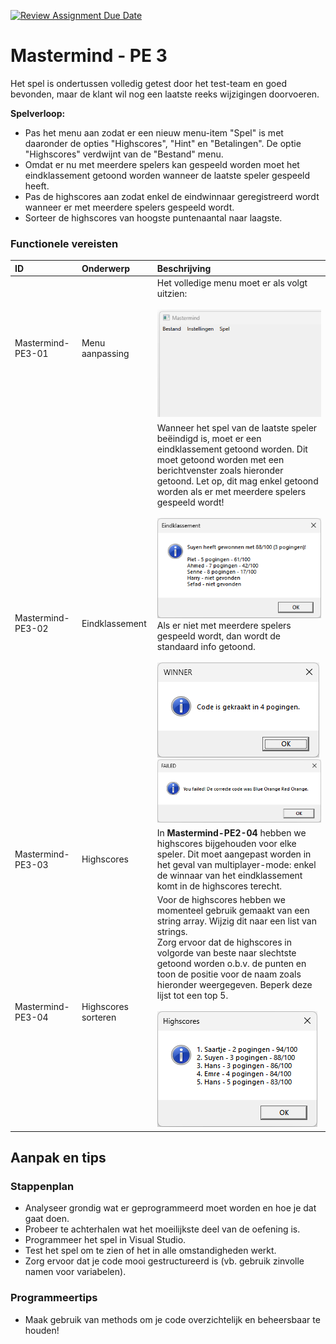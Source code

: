 [![Review Assignment Due Date](https://classroom.github.com/assets/deadline-readme-button-22041afd0340ce965d47ae6ef1cefeee28c7c493a6346c4f15d667ab976d596c.svg)](https://classroom.github.com/a/k69L5x8i)
# Mastermind - PE 3

Het spel is ondertussen volledig getest door het test-team en goed bevonden, maar de klant wil nog een laatste reeks wijzigingen doorvoeren.

**Spelverloop:**

- Pas het menu aan zodat er een nieuw menu-item "Spel" is met daaronder de opties "Highscores", "Hint" en "Betalingen". De optie "Highscores" verdwijnt van de "Bestand" menu.
- Omdat er nu met meerdere spelers kan gespeeld worden moet het eindklassement getoond worden wanneer de laatste speler gespeeld heeft.
- Pas de highscores aan zodat enkel de eindwinnaar geregistreerd wordt wanneer er met meerdere spelers gespeeld wordt.
- Sorteer de highscores van hoogste puntenaantal naar laagste.

### Functionele vereisten

| ID | Onderwerp | Beschrijving |
| :--- | :--- | :--- |
| Mastermind-PE3-01 | Menu aanpassing | Het volledige menu moet er als volgt uitzien:<br><br> ![](./media/Menu.gif)|
| Mastermind-PE3-02 | Eindklassement | Wanneer het spel van de laatste speler beëindigd is, moet er een eindklassement getoond worden. Dit moet getoond worden met een berichtvenster zoals hieronder getoond. Let op, dit mag enkel getoond worden als er met meerdere spelers gespeeld wordt!<br><br> ![](./media/eindklassement.png) <br>Als er niet met meerdere spelers gespeeld wordt, dan wordt de standaard info getoond.<br><br> ![](./media/winner.png) <br> ![](./media/failed.png)| 
| Mastermind-PE3-03 | Highscores | In **Mastermind-PE2-04** hebben we highscores bijgehouden voor elke speler. Dit moet aangepast worden in het geval van multiplayer-mode: enkel de winnaar van het eindklassement komt in de highscores terecht. | 
| Mastermind-PE3-04 | Highscores sorteren | Voor de highscores hebben we momenteel gebruik gemaakt van een string array. Wijzig dit naar een list van strings.<br>Zorg ervoor dat de highscores in volgorde van beste naar slechtste getoond worden o.b.v. de punten en toon de positie voor de naam zoals hieronder weergegeven. Beperk deze lijst tot een top 5.<br><br> ![](./media/highscores.png) | 

## Aanpak en tips

### Stappenplan

-   Analyseer grondig wat er geprogrammeerd moet worden en hoe je dat gaat doen.
-   Probeer te achterhalen wat het moeilijkste deel van de oefening is.
-   Programmeer het spel in Visual Studio.
-   Test het spel om te zien of het in alle omstandigheden werkt.
-   Zorg ervoor dat je code mooi gestructureerd is (vb. gebruik zinvolle namen voor variabelen).

### Programmeertips

-   Maak gebruik van methods om je code overzichtelijk en beheersbaar te houden!
